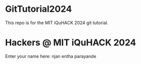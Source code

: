 # GitTutorial2024
This repo is for the MIT iQuHACK 2024 git tutorial. 

# Hackers @ MIT iQuHACK 2024 

Enter your name here: njan entha parayande

